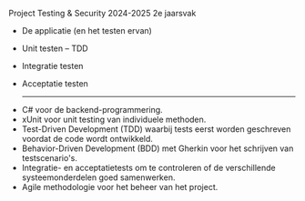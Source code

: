 Project Testing & Security 2024-2025 2e jaarsvak
  - De applicatie (en het testen ervan) 
  - Unit testen – TDD 
  - Integratie testen
  - Acceptatie testen
    
    ---------------------------
    
* C# voor de backend-programmering.
* xUnit voor unit testing van individuele methoden.
* Test-Driven Development (TDD) waarbij tests eerst worden geschreven voordat de code wordt ontwikkeld.
* Behavior-Driven Development (BDD) met Gherkin voor het schrijven van testscenario's.
* Integratie- en acceptatietests om te controleren of de verschillende systeemonderdelen goed samenwerken.
* Agile methodologie voor het beheer van het project.
